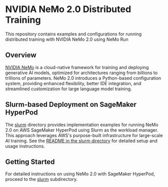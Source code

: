 # NVIDIA NeMo 2.0 Distributed Training

This repository contains examples and configurations for running distributed training with NVIDIA NeMo 2.0 using NeMo Run

## Overview

[NVIDIA NeMo](https://developer.nvidia.com/nemo-framework) is a cloud-native framework for training and deploying generative AI models, optimized for architectures ranging from billions to trillions of parameters. NeMo 2.0 introduces a Python-based configuration system, providing enhanced flexibility, better IDE integration, and streamlined customization for large language model training.

## Slurm-based Deployment on SageMaker HyperPod

The [slurm](./slurm/) directory provides implementation examples for running NeMo 2.0 on AWS SageMaker HyperPod using Slurm as the workload manager. This approach leverages AWS's purpose-built infrastructure for large-scale AI training. See the [README in the slurm directory](./slurm/README.md) for detailed setup and usage instructions.

## Getting Started

For detailed instructions on using NeMo 2.0 with SageMaker HyperPod, proceed to the [slurm](./slurm/) subdirectory. 